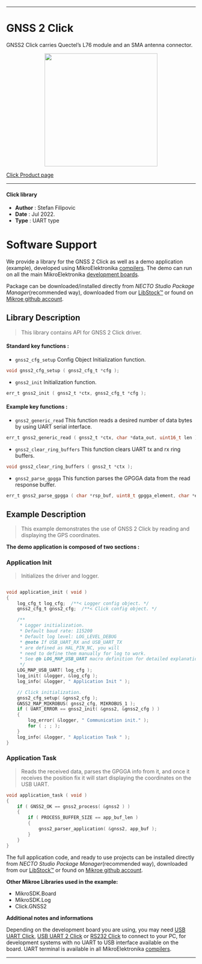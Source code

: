  
---
# GNSS 2 Click

GNSS2 Click carries Quectel’s L76 module and an SMA antenna connector.

<p align="center">
  <img src="https://download.mikroe.com/images/click_for_ide/gnss2_click.png" height=300px>
</p>

[Click Product page](https://www.mikroe.com/gnss-2-click)

---


#### Click library

- **Author**        : Stefan Filipovic
- **Date**          : Jul 2022.
- **Type**          : UART type


# Software Support

We provide a library for the GNSS 2 Click
as well as a demo application (example), developed using MikroElektronika
[compilers](https://www.mikroe.com/necto-studio).
The demo can run on all the main MikroElektronika [development boards](https://www.mikroe.com/development-boards).

Package can be downloaded/installed directly from *NECTO Studio Package Manager*(recommended way), downloaded from our [LibStock&trade;](https://libstock.mikroe.com) or found on [Mikroe github account](https://github.com/MikroElektronika/mikrosdk_click_v2/tree/master/clicks).

## Library Description

> This library contains API for GNSS 2 Click driver.

#### Standard key functions :

- `gnss2_cfg_setup` Config Object Initialization function.
```c
void gnss2_cfg_setup ( gnss2_cfg_t *cfg );
```

- `gnss2_init` Initialization function.
```c
err_t gnss2_init ( gnss2_t *ctx, gnss2_cfg_t *cfg );
```

#### Example key functions :

- `gnss2_generic_read` This function reads a desired number of data bytes by using UART serial interface.
```c
err_t gnss2_generic_read ( gnss2_t *ctx, char *data_out, uint16_t len );
```

- `gnss2_clear_ring_buffers` This function clears UART tx and rx ring buffers.
```c
void gnss2_clear_ring_buffers ( gnss2_t *ctx );
```

- `gnss2_parse_gpgga` This function parses the GPGGA data from the read response buffer.
```c
err_t gnss2_parse_gpgga ( char *rsp_buf, uint8_t gpgga_element, char *element_data );
```

## Example Description

> This example demonstrates the use of GNSS 2 Click by reading and displaying the GPS coordinates.

**The demo application is composed of two sections :**

### Application Init

> Initializes the driver and logger.

```c

void application_init ( void )
{
    log_cfg_t log_cfg;  /**< Logger config object. */
    gnss2_cfg_t gnss2_cfg;  /**< Click config object. */

    /** 
     * Logger initialization.
     * Default baud rate: 115200
     * Default log level: LOG_LEVEL_DEBUG
     * @note If USB_UART_RX and USB_UART_TX 
     * are defined as HAL_PIN_NC, you will 
     * need to define them manually for log to work. 
     * See @b LOG_MAP_USB_UART macro definition for detailed explanation.
     */
    LOG_MAP_USB_UART( log_cfg );
    log_init( &logger, &log_cfg );
    log_info( &logger, " Application Init " );

    // Click initialization.
    gnss2_cfg_setup( &gnss2_cfg );
    GNSS2_MAP_MIKROBUS( gnss2_cfg, MIKROBUS_1 );
    if ( UART_ERROR == gnss2_init( &gnss2, &gnss2_cfg ) ) 
    {
        log_error( &logger, " Communication init." );
        for ( ; ; );
    }
    log_info( &logger, " Application Task " );
}

```

### Application Task

> Reads the received data, parses the GPGGA info from it, and once it receives the position fix it will start displaying the coordinates on the USB UART.

```c
void application_task ( void )
{
    if ( GNSS2_OK == gnss2_process( &gnss2 ) )
    {
        if ( PROCESS_BUFFER_SIZE == app_buf_len )
        {
            gnss2_parser_application( &gnss2, app_buf );
        }
    }
}
```

The full application code, and ready to use projects can be installed directly from *NECTO Studio Package Manager*(recommended way), downloaded from our [LibStock&trade;](https://libstock.mikroe.com) or found on [Mikroe github account](https://github.com/MikroElektronika/mikrosdk_click_v2/tree/master/clicks).

**Other Mikroe Libraries used in the example:**

- MikroSDK.Board
- MikroSDK.Log
- Click.GNSS2

**Additional notes and informations**

Depending on the development board you are using, you may need
[USB UART Click](https://www.mikroe.com/usb-uart-click),
[USB UART 2 Click](https://www.mikroe.com/usb-uart-2-click) or
[RS232 Click](https://www.mikroe.com/rs232-click) to connect to your PC, for
development systems with no UART to USB interface available on the board. UART
terminal is available in all MikroElektronika
[compilers](https://shop.mikroe.com/compilers).

---
